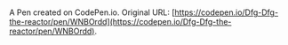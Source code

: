 # 

A Pen created on CodePen.io. Original URL: [https://codepen.io/Dfg-Dfg-the-reactor/pen/WNBOrdd](https://codepen.io/Dfg-Dfg-the-reactor/pen/WNBOrdd).


